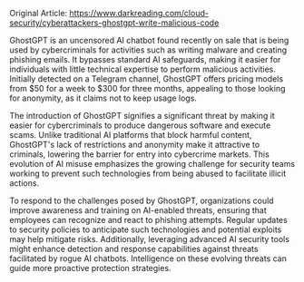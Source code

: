 Original Article: https://www.darkreading.com/cloud-security/cyberattackers-ghostgpt-write-malicious-code

GhostGPT is an uncensored AI chatbot found recently on sale that is being used by cybercriminals for activities such as writing malware and creating phishing emails. It bypasses standard AI safeguards, making it easier for individuals with little technical expertise to perform malicious activities. Initially detected on a Telegram channel, GhostGPT offers pricing models from $50 for a week to $300 for three months, appealing to those looking for anonymity, as it claims not to keep usage logs.

The introduction of GhostGPT signifies a significant threat by making it easier for cybercriminals to produce dangerous software and execute scams. Unlike traditional AI platforms that block harmful content, GhostGPT's lack of restrictions and anonymity make it attractive to criminals, lowering the barrier for entry into cybercrime markets. This evolution of AI misuse emphasizes the growing challenge for security teams working to prevent such technologies from being abused to facilitate illicit actions.

To respond to the challenges posed by GhostGPT, organizations could improve awareness and training on AI-enabled threats, ensuring that employees can recognize and react to phishing attempts. Regular updates to security policies to anticipate such technologies and potential exploits may help mitigate risks. Additionally, leveraging advanced AI security tools might enhance detection and response capabilities against threats facilitated by rogue AI chatbots. Intelligence on these evolving threats can guide more proactive protection strategies.